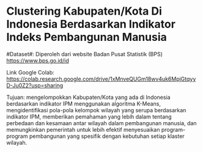 # Clustering Kabupaten/Kota Di Indonesia Berdasarkan Indikator Indeks Pembangunan Manusia

#Dataset#: Diperoleh dari website Badan Pusat Statistik (BPS) https://www.bps.go.id/id

Link Google Colab: https://colab.research.google.com/drive/1xMnveQUGm18wv4uk6MpjGtqyyD-Ju0Z2?usp=sharing

Tujuan: mengelompokkan Kabupaten/Kota yang ada di Indonesia berdasarkan indikator IPM menggunakan algoritma K-Means, mengidentifikasi pola-pola kelompok wilayah yang serupa berdasarkan indikator IPM, memberikan pemahaman yang lebih dalam tentang perbedaan dan kesamaan antar wilayah dalam pembangunan manusia, dan memungkinkan pemerintah untuk lebih efektif menyesuaikan program-program pembangunan yang spesifik dengan kebutuhan setiap klaster wilayah.
